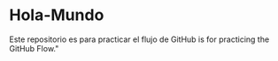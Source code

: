 # Hola-Mundo
Este repositorio es para practicar el flujo de GitHub is for practicing the GitHub Flow."
